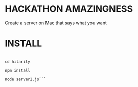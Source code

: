 # HACKATHON AMAZINGNESS

Create a server on Mac that says what you want

# INSTALL

```git clone https://github.com/hassanshaikley/hilarity.git

cd hilarity

npm install

node server2.js```
